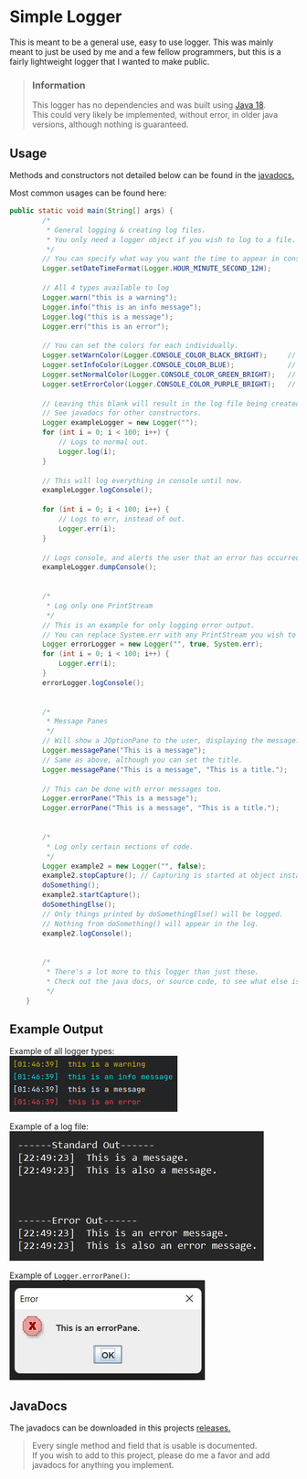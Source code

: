 # Simple Logger
This is meant to be a general use, easy to use logger.
This was mainly meant to just be used by me and a few fellow programmers,
but this is a fairly lightweight logger that I wanted to make public.

>### Information
>This logger has no dependencies and was built using
[Java 18](https://www.oracle.com/java/technologies/javase/jdk18-archive-downloads.html). <br>
This could very likely be implemented, without error, in older java versions, although nothing is guaranteed.

## Usage
Methods and constructors not detailed below can be found in the [javadocs.](#javadocs)

Most common usages can be found here:
```java
public static void main(String[] args) {
        /*
         * General logging & creating log files.
         * You only need a logger object if you wish to log to a file.
         */
        // You can specify what way you want the time to appear in console.
        Logger.setDateTimeFormat(Logger.HOUR_MINUTE_SECOND_12H);

        // All 4 types available to log
        Logger.warn("this is a warning");
        Logger.info("this is an info message");
        Logger.log("this is a message");
        Logger.err("this is an error");
        
        // You can set the colors for each individually.
        Logger.setWarnColor(Logger.CONSOLE_COLOR_BLACK_BRIGHT);     // Default is Bright Yellow
        Logger.setInfoColor(Logger.CONSOLE_COLOR_BLUE);             // Default is Bright Cyan
        Logger.setNormalColor(Logger.CONSOLE_COLOR_GREEN_BRIGHT);   // Default is Bright White
        Logger.setErrorColor(Logger.CONSOLE_COLOR_PURPLE_BRIGHT);   // Default is Right Red

        // Leaving this blank will result in the log file being created in the same folder as the jar.
        // See javadocs for other constructors.
        Logger exampleLogger = new Logger("");
        for (int i = 0; i < 100; i++) {
            // Logs to normal out.
            Logger.log(i);
        }

        // This will log everything in console until now.
        exampleLogger.logConsole();

        for (int i = 0; i < 100; i++) {
            // Logs to err, instead of out.
            Logger.err(i);
        }

        // Logs console, and alerts the user that an error has occurred.
        exampleLogger.dumpConsole();


        /*
         * Log only one PrintStream
         */
        // This is an example for only logging error output.
        // You can replace System.err with any PrintStream you wish to log.
        Logger errorLogger = new Logger("", true, System.err);
        for (int i = 0; i < 100; i++) {
            Logger.err(i);
        }
        errorLogger.logConsole();


        /*
         * Message Panes
         */
        // Will show a JOptionPane to the user, displaying the message.
        Logger.messagePane("This is a message");
        // Same as above, although you can set the title.
        Logger.messagePane("This is a message", "This is a title.");

        // This can be done with error messages too.
        Logger.errorPane("This is a message");
        Logger.errorPane("This is a message", "This is a title.");


        /*
         * Log only certain sections of code.
         */
        Logger example2 = new Logger("", false);
        example2.stopCapture(); // Capturing is started at object instantiation
        doSomething();
        example2.startCapture();
        doSomethingElse();
        // Only things printed by doSomethingElse() will be logged.
        // Nothing from doSomething() will appear in the log.
        example2.logConsole();
         

        /*
         * There's a lot more to this logger than just these.
         * Check out the java docs, or source code, to see what else is possible.
         */
    }

```

## Example Output
Example of all logger types:  
![logger types](https://raw.githubusercontent.com/MalTheLegend104/simple-logger/main/readme-assets/log_types.png)

Example of a log file:  
![log file](https://raw.githubusercontent.com/MalTheLegend104/simple-logger/main/readme-assets/logger-logconsole.jpg)  

Example of `Logger.errorPane()`:  
![logger error pane](https://raw.githubusercontent.com/MalTheLegend104/simple-logger/main/readme-assets/logger-errorpane.jpg)  

## JavaDocs
The javadocs can be downloaded in this projects [releases.](https://github.com/MalTheLegend104/simple-logger/releases/latest)
> Every single method and field that is usable is documented.  
> If you wish to add to this project, please do me a favor and add javadocs for anything you implement.
